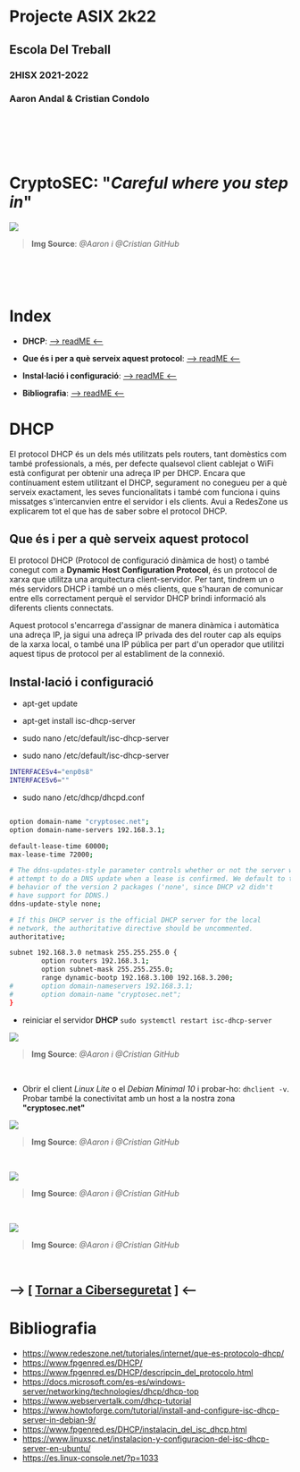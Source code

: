 # __Projecte ASIX 2k22__
## __Escola Del Treball__
### __2HISX 2021-2022__
### __Aaron Andal & Cristian Condolo__


<br>
<br>
<br>
<br>

# __CryptoSEC__: "_Careful where you step in_"


![](https://github.com/KeshiKiD03/asixproject2k22/blob/main/Photos/CryptoSECLogo.png?raw=true)
> __Img Source__: *@Aaron i @Cristian GitHub*




<br>
<br>
<br>




# __Index__

+ **DHCP**: [--> readME <--](#dhcp)

+ **Que és i per a què serveix aquest protocol**: [--> readME <--](#que-és-i-per-a-què-serveix-aquest-protocol)

+ **Instal·lació i configuració**: [--> readME <--](#installació-i-configuració)

+ **Bibliografia**: [--> readME <--](#bibliografia)

# __DHCP__

El protocol DHCP és un dels més utilitzats pels routers, tant domèstics com també professionals, a més, per defecte qualsevol client cablejat o WiFi està configurat per obtenir una adreça IP per DHCP.
Encara que contínuament estem utilitzant el DHCP, segurament no conegueu per a què serveix exactament, les seves funcionalitats i també com funciona i quins missatges s'intercanvien entre el servidor i els clients. Avui a RedesZone us explicarem tot el que has de saber sobre el protocol DHCP.

## __Que és i per a què serveix aquest protocol__

El protocol DHCP (Protocol de configuració dinàmica de host) o també conegut com a __Dynamic Host Configuration Protocol__, és un protocol de xarxa que utilitza una arquitectura client-servidor. Per tant, tindrem un o més servidors DHCP i també un o més clients, que s'hauran de comunicar entre ells correctament perquè el servidor DHCP brindi informació als diferents clients connectats. 

Aquest protocol s'encarrega d'assignar de manera dinàmica i automàtica una adreça IP, ja sigui una adreça IP privada des del router cap als equips de la xarxa local, o també una IP pública per part d'un operador que utilitzi aquest tipus de protocol per al establiment de la connexió.

## __Instal·lació i configuració__

* apt-get update

* apt-get install isc-dhcp-server

* sudo nano /etc/default/isc-dhcp-server

* sudo nano /etc/default/isc-dhcp-server

```bash
INTERFACESv4="enp0s8"
INTERFACESv6=""
```

* sudo nano /etc/dhcp/dhcpd.conf

````bash

option domain-name "cryptosec.net";
option domain-name-servers 192.168.3.1;

default-lease-time 60000;
max-lease-time 72000;

# The ddns-updates-style parameter controls whether or not the server will
# attempt to do a DNS update when a lease is confirmed. We default to the
# behavior of the version 2 packages ('none', since DHCP v2 didn't
# have support for DDNS.)
ddns-update-style none;

# If this DHCP server is the official DHCP server for the local
# network, the authoritative directive should be uncommented.
authoritative;

subnet 192.168.3.0 netmask 255.255.255.0 {
        option routers 192.168.3.1;
        option subnet-mask 255.255.255.0;
        range dynamic-bootp 192.168.3.100 192.168.3.200;
#       option domain-nameservers 192.168.3.1;
#       option domain-name "cryptosec.net";
}
````

* reiniciar el servidor __DHCP__ ``sudo systemctl restart isc-dhcp-server``

![](https://github.com/KeshiKiD03/asixproject2k22/blob/main/Photos/WhatsApp%20Image%202022-05-12%20at%208.46.12%20PM.jpeg?raw=true)
> __Img Source__: *@Aaron i @Cristian GitHub*
<br>

* Obrir el client _Linux Lite_ o el _Debian Minimal 10_ i probar-ho: ``dhclient -v``. Probar també la conectivitat amb un host a la nostra zona __"cryptosec.net"__

![](https://github.com/KeshiKiD03/asixproject2k22/blob/main/Photos/WhatsApp%20Image%202022-05-12%20at%208.35.19%20PM.jpeg?raw=true)
> __Img Source__: *@Aaron i @Cristian GitHub*
<br>

![](https://github.com/KeshiKiD03/asixproject2k22/blob/main/Photos/WhatsApp%20Image%202022-05-12%20at%209.01.16%20PM.jpeg?raw=true)
> __Img Source__: *@Aaron i @Cristian GitHub*
<br>

![](https://github.com/KeshiKiD03/asixproject2k22/blob/main/Photos/WhatsApp%20Image%202022-05-12%20at%208.45.44%20PM.jpeg?raw=true)
> __Img Source__: *@Aaron i @Cristian GitHub*
<br>

## --> [ [Tornar a Ciberseguretat](https://github.com/KeshiKiD03/asixproject2k22/blob/main/README.md) ] <--

# __Bibliografia__

- https://www.redeszone.net/tutoriales/internet/que-es-protocolo-dhcp/
- https://www.fpgenred.es/DHCP/
- https://www.fpgenred.es/DHCP/descripcin_del_protocolo.html
- https://docs.microsoft.com/es-es/windows-server/networking/technologies/dhcp/dhcp-top
- https://www.webservertalk.com/dhcp-tutorial
- https://www.howtoforge.com/tutorial/install-and-configure-isc-dhcp-server-in-debian-9/
- https://www.fpgenred.es/DHCP/instalacin_del_isc_dhcp.html
- https://www.linuxsc.net/instalacion-y-configuracion-del-isc-dhcp-server-en-ubuntu/
- https://es.linux-console.net/?p=1033